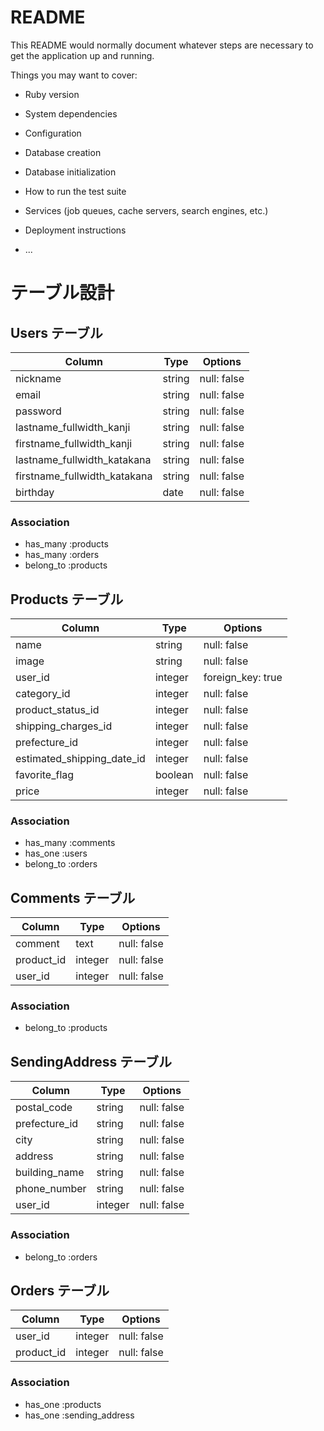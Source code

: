 # README

This README would normally document whatever steps are necessary to get the
application up and running.

Things you may want to cover:

* Ruby version

* System dependencies

* Configuration

* Database creation

* Database initialization

* How to run the test suite

* Services (job queues, cache servers, search engines, etc.)

* Deployment instructions

* ...

# テーブル設計

## Users テーブル

| Column                       | Type   | Options     |
| ---------------------------- | ------ | ----------- |
| nickname                     | string | null: false |
| email                        | string | null: false |
| password                     | string | null: false |
| lastname_fullwidth_kanji     | string | null: false |
| firstname_fullwidth_kanji    | string | null: false |
| lastname_fullwidth_katakana  | string | null: false |
| firstname_fullwidth_katakana | string | null: false |
| birthday                     | date   | null: false |

### Association

- has_many  :products
- has_many  :orders
- belong_to :products


## Products テーブル

| Column                     | Type    | Options           |
| -------------------------- | ------- | ----------------- |
| name                       | string  | null: false       |
| image                      | string  | null: false       |
| user_id                    | integer | foreign_key: true |
| category_id                | integer | null: false       |
| product_status_id          | integer | null: false       |
| shipping_charges_id        | integer | null: false       |
| prefecture_id              | integer | null: false       |
| estimated_shipping_date_id | integer | null: false       |
| favorite_flag              | boolean | null: false       |
| price                      | integer | null: false       |

### Association

- has_many  :comments
- has_one   :users
- belong_to :orders


## Comments テーブル

| Column     | Type    | Options     |
| ---------- | ------- | ----------- |
| comment    | text    | null: false |
| product_id | integer | null: false |
| user_id    | integer | null: false |

### Association

- belong_to :products


## SendingAddress テーブル

| Column        | Type    | Options     |
| ------------- | ------- | ----------- |
| postal_code   | string  | null: false |
| prefecture_id | string  | null: false |
| city          | string  | null: false |
| address       | string  | null: false |
| building_name | string  | null: false |
| phone_number  | string  | null: false |
| user_id       | integer | null: false |

### Association

- belong_to :orders


## Orders テーブル

| Column             | Type    | Options     |
| ------------------ | ------- | ----------- |
| user_id            | integer | null: false |
| product_id         | integer | null: false |

### Association

- has_one :products
- has_one :sending_address
